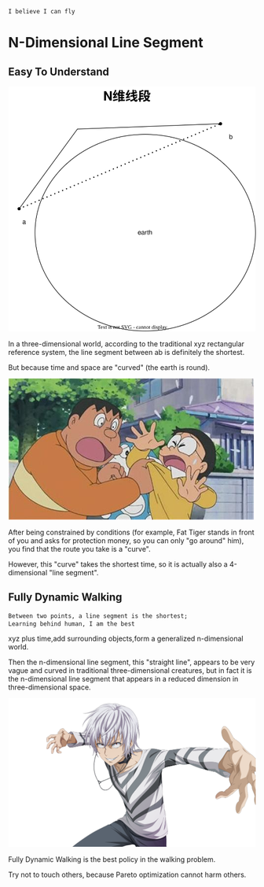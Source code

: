     I believe I can fly

# N-Dimensional Line Segment

## Easy To Understand

![image](ab.svg)

In a three-dimensional world, according to the traditional xyz rectangular reference system, the line segment between ab is definitely the shortest.

But because time and space are "curved" (the earth is round).

![image](ab.jpeg)

After being constrained by conditions (for example, Fat Tiger stands in front of you and asks for protection money, so you can only "go around" him), you find that the route you take is a "curve".

However, this "curve" takes the shortest time, so it is actually also a 4-dimensional "line segment".

## Fully Dynamic Walking

    Between two points, a line segment is the shortest; 
    Learning behind human, I am the best

xyz plus time,add surrounding objects,form a generalized n-dimensional world.

Then the n-dimensional line segment, this "straight line", appears to be very vague and curved in traditional three-dimensional creatures, but in fact it is the n-dimensional line segment that appears in a reduced dimension in three-dimensional space.

![image](Accelerator.png)

Fully Dynamic Walking is the best policy in the walking problem.

Try not to touch others, because Pareto optimization cannot harm others.
